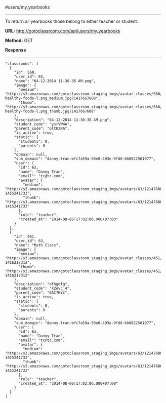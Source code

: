 #users/my_yearbooks

----------
To return all yearbooks those belong to either teacher or student.

**URL:** http://gotoclassroom.com/api/users/my_yearbooks

**Method:**  GET


**Response**

---------

    "classrooms": [
      {
        "id": 560,
        "user_id": 63,
        "name": "04-12-2014 11-30-35 AM.png",
        "image": {
          "medium": "http://s3.amazonaws.com/gotoclassroom_staging_imgs/avatar_classes/560/0911w-healthy-foods-l.png_medium.jpg?1417667608",
          "thumb": "http://s3.amazonaws.com/gotoclassroom_staging_imgs/avatar_classes/560/0911w-healthy-foods-l.png_thumb.jpg?1417667608"
        },
        "description": "04-12-2014 11-30-35 AM.png",
        "student_code": "ysrVW4A",
        "parent_code": "oltKZKA",
        "is_active": true,
        "static": {
          "students": 0,
          "parents": 0
        },
        "domain": null,
        "sub_domain": "danny-tran-bfc7a59a-50e0-493e-9fd0-6b6522561077",
        "user": {
          "id": 63,
          "name": "Danny Tran",
          "email": "tc@tc.com",
          "avatar": {
            "medium": "http://s3.amazonaws.com/gotoclassroom_staging_imgs/avatars/63/1214768089222_medium.jpg?1415241733",
            "thumb": "http://s3.amazonaws.com/gotoclassroom_staging_imgs/avatars/63/1214768089222_thumb.jpg?1415241733"
          },
          "role": "teacher",
          "created_at": "2014-08-06T17:02:06.000+07:00"
        }
      },
      {
        "id": 461,
        "user_id": 63,
        "name": "Math Class",
        "image": {
          "medium": "http://s3.amazonaws.com/gotoclassroom_staging_imgs/avatar_classes/461/1_200906270537473ilO8_medium.jpg?1416217312",
          "thumb": "http://s3.amazonaws.com/gotoclassroom_staging_imgs/avatar_classes/461/1_200906270537473ilO8_thumb.jpg?1416217312"
        },
        "description": "dfhgdfg",
        "student_code": "XZevc_4",
        "parent_code": "0AC7KYc",
        "is_active": true,
        "static": {
          "students": 0,
          "parents": 0
        },
        "domain": null,
        "sub_domain": "danny-tran-bfc7a59a-50e0-493e-9fd0-6b6522561077",
        "user": {
          "id": 63,
          "name": "Danny Tran",
          "email": "tc@tc.com",
          "avatar": {
            "medium": "http://s3.amazonaws.com/gotoclassroom_staging_imgs/avatars/63/1214768089222_medium.jpg?1415241733",
            "thumb": "http://s3.amazonaws.com/gotoclassroom_staging_imgs/avatars/63/1214768089222_thumb.jpg?1415241733"
          },
          "role": "teacher",
          "created_at": "2014-08-06T17:02:06.000+07:00"
        }
      }
    ]